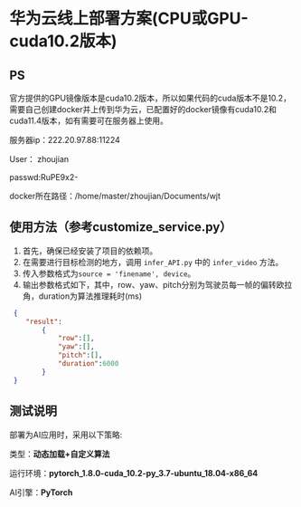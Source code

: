 # 华为云线上部署方案(CPU或GPU-cuda10.2版本)

## PS

官方提供的GPU镜像版本是cuda10.2版本，所以如果代码的cuda版本不是10.2，需要自己创建docker并上传到华为云，已配置好的docker镜像有cuda10.2和cuda11.4版本，如有需要可在服务器上使用。

服务器ip：222.20.97.88:11224

User： zhoujian

passwd:RuPE9x2-

docker所在路径：/home/master/zhoujian/Documents/wjt

## 使用方法（参考customize_service.py）

1. 首先，确保已经安装了项目的依赖项。
2. 在需要进行目标检测的地方，调用 `infer_API.py` 中的 `infer_video` 方法。
3. 传入参数格式为`source = 'finename', device`。
4. 输出参数格式如下，其中，row、yaw、pitch分别为驾驶员每一帧的偏转欧拉角，duration为算法推理耗时(ms)

```json
 {
    "result":
        {
            "row":[],
            "yaw":[],
            "pitch":[],
            "duration":6000
        }
 }
```



## 测试说明

部署为AI应用时，采用以下策略:

类型：**动态加载+自定义算法**

运行环境：**pytorch_1.8.0-cuda_10.2-py_3.7-ubuntu_18.04-x86_64**

AI引擎：**PyTorch**